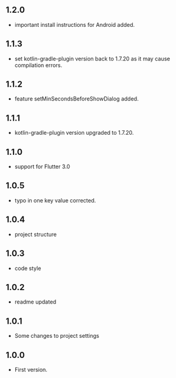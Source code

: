 ## 1.2.0

* important install instructions for Android added.

## 1.1.3

* set kotlin-gradle-plugin version back to 1.7.20 as it may cause compilation errors.

## 1.1.2

* feature setMinSecondsBeforeShowDialog added.

## 1.1.1

* kotlin-gradle-plugin version upgraded to 1.7.20.

## 1.1.0

* support for Flutter 3.0

## 1.0.5

* typo in one key value corrected.

## 1.0.4

* project structure

## 1.0.3

* code style

## 1.0.2

* readme updated

## 1.0.1

* Some changes to project settings

## 1.0.0

* First version.







